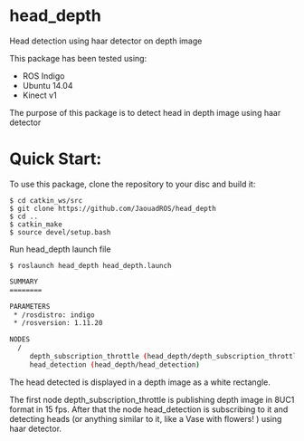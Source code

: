 # head_depth
Head detection using haar detector on depth image

This package has been tested using:

*  ROS Indigo
*  Ubuntu 14.04
*  Kinect v1

The purpose of this package is to detect head in depth image using haar detector

Quick Start:
===============

To use this package, clone the repository to your disc and build it:

    $ cd catkin_ws/src 
    $ git clone https://github.com/JaouadROS/head_depth
    $ cd ..
    $ catkin_make
    $ source devel/setup.bash

Run head_depth launch file

    $ roslaunch head_depth head_depth.launch

```sh
SUMMARY
========

PARAMETERS
 * /rosdistro: indigo
 * /rosversion: 1.11.20

NODES
  /
     depth_subscription_throttle (head_depth/depth_subscription_throttle)
     head_detection (head_depth/head_detection)
```

The head detected is displayed in a depth image as a white rectangle. 

The first node depth_subscription_throttle is publishing depth image in 8UC1 format in 15 fps. After that the node head_detection is subscribing to it and detecting heads (or anything similar to it, like a Vase with flowers! ) using haar detector.
